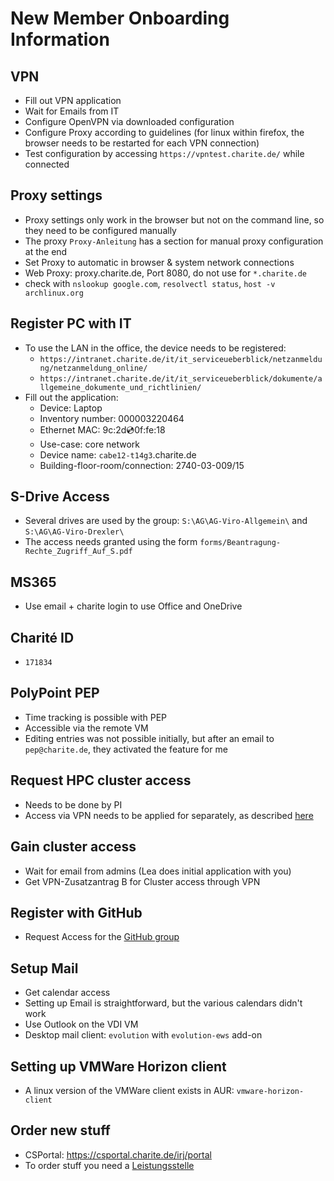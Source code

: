 # New Member Onboarding Information

## VPN

* Fill out VPN application
* Wait for Emails from IT
* Configure OpenVPN via downloaded configuration
* Configure Proxy according to guidelines (for linux within firefox, the
  browser needs to be restarted for each VPN connection)
* Test configuration by accessing `https://vpntest.charite.de/` while connected

## Proxy settings

* Proxy settings only work in the browser but not on the command line, so they need to be configured manually
* The proxy `Proxy-Anleitung` has a section for manual proxy configuration at the end
* Set Proxy to automatic in browser & system network connections
* Web Proxy: proxy.charite.de, Port 8080, do not use for `*.charite.de`
* check with `nslookup google.com`, `resolvectl status`, `host -v archlinux.org`

## Register PC with IT

* To use the LAN in the office, the device needs to be registered:
    * `https://intranet.charite.de/it/it_serviceueberblick/netzanmeldung/netzanmeldung_online/`
    * `https://intranet.charite.de/it/it_serviceueberblick/dokumente/allgemeine_dokumente_und_richtlinien/`
* Fill out the application:
    * Device: Laptop
    * Inventory number: 000003220464
    * Ethernet MAC: 9c:2d:cd:0f:fe:18
    * Use-case: core network
    * Device name: `cabe12-t14g3`.charite.de
    * Building-floor-room/connection: 2740-03-009/15

## S-Drive Access

* Several drives are used by the group: `S:\AG\AG-Viro-Allgemein\` and
  `S:\AG\AG-Viro-Drexler\`
* The access needs granted using the form
  `forms/Beantragung-Rechte_Zugriff_Auf_S.pdf`

## MS365

* Use email + charite login to use Office and OneDrive

## Charité ID

* `171834`

## PolyPoint PEP 

* Time tracking is possible with PEP
* Accessible via the remote VM
* Editing entries was not possible initially, but after an email to
  `pep@charite.de`, they activated the feature for me

## Request HPC cluster access 

* Needs to be done by PI
* Access via VPN needs to be applied for separately, as described
  [here](https://bihealth.github.io/bih-cluster/connecting/from-external)

## Gain cluster access

* Wait for email from admins (Lea does initial application with you)
* Get VPN-Zusatzantrag B for Cluster access through VPN

## Register with GitHub

* Request Access for the [GitHub group](https://github.com/drexler-virus-epidemiology)

## Setup Mail

* Get calendar access
* Setting up Email is straightforward, but the various calendars didn't work
* Use Outlook on the VDI VM
* Desktop mail client: `evolution` with `evolution-ews` add-on 

## Setting up VMWare Horizon client

* A linux version of the VMWare client exists in AUR: `vmware-horizon-client`

## Order new stuff

* CSPortal: https://csportal.charite.de/irj/portal
* To order stuff you need a [Leistungsstelle](https://intranet.charite.de/fileadmin/user_upload/microsites/gb/fi/Einkauf/Meldungen/Leistungsstellenantrag_ESP_V32.pdf)
